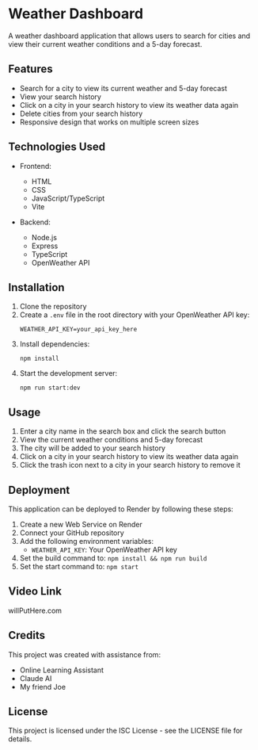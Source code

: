 # Weather Dashboard

A weather dashboard application that allows users to search for cities and view their current weather conditions and a 5-day forecast.

## Features

- Search for a city to view its current weather and 5-day forecast
- View your search history
- Click on a city in your search history to view its weather data again
- Delete cities from your search history
- Responsive design that works on multiple screen sizes

## Technologies Used

- Frontend:
  - HTML
  - CSS
  - JavaScript/TypeScript
  - Vite

- Backend:
  - Node.js
  - Express
  - TypeScript
  - OpenWeather API

## Installation

1. Clone the repository
2. Create a `.env` file in the root directory with your OpenWeather API key:
   ```
   WEATHER_API_KEY=your_api_key_here
   ```
3. Install dependencies:
   ```
   npm install
   ```
4. Start the development server:
   ```
   npm run start:dev
   ```

## Usage

1. Enter a city name in the search box and click the search button
2. View the current weather conditions and 5-day forecast
3. The city will be added to your search history
4. Click on a city in your search history to view its weather data again
5. Click the trash icon next to a city in your search history to remove it

## Deployment

This application can be deployed to Render by following these steps:

1. Create a new Web Service on Render
2. Connect your GitHub repository
3. Add the following environment variables:
   - `WEATHER_API_KEY`: Your OpenWeather API key
4. Set the build command to: `npm install && npm run build`
5. Set the start command to: `npm start`

## Video Link

willPutHere.com

## Credits

This project was created with assistance from:
- Online Learning Assistant
- Claude AI
- My friend Joe

## License

This project is licensed under the ISC License - see the LICENSE file for details.
